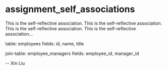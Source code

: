 assignment_self_associations
============================

This is the self-reflective association. This is the self-reflective association. This is the self-reflective association. This is the self-reflective association...


table: employees
fields: id, name, title

join-table: employee_managers
fields: employee_id, manager_id

-- Xin Liu